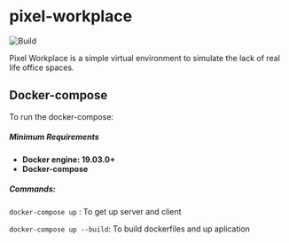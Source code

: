 # pixel-workplace

![Build](https://github.com/luanpotter/pixel-workplace/workflows/Build/badge.svg?branch=master&event=push)

Pixel Workplace is a simple virtual environment to simulate the lack of real life office spaces.

## Docker-compose

To run the docker-compose:

##### Minimum Requirements

- **Docker engine: 19.03.0+**
- **Docker-compose**

##### Commands:

`docker-compose up` : To get up server and client

`docker-compose up --build`: To build dockerfiles and up aplication